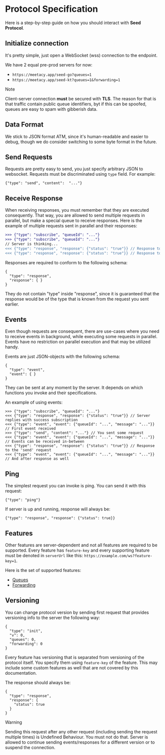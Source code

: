 # Protocol Specification

Here is a step-by-step guide on how you should interact with **Seed Protocol**.

## Initialize connection

It's pretty simple, just open a WebSocket (wss) connection to the endpoint.

We have 2 equal pre-prod servers for now:

- `https://meetacy.app/seed-go?queues=1`
- `https://meetacy.app/seed-kt?queues=1&forwarding=1`

> [!NOTE]
> Client-server connection **must** be secured with **TLS**. The reason
for that is that traffic contain public queue identifiers, byt
if this can be spoofed, queues are easy to spam with gibberish data.

## Data Format

We stick to JSON format ATM, since it's human-readable and easier to debug,
though we do consider switching to some byte format in the future.

## Send Requests

Requests are pretty easy to send, you just specify arbitrary JSON to websocket.
Requests must be discriminated using `type` field. For example:

```
{"type": "send", "content":  "..."}
```

## Receive Response

When receiving responses, you must remember that they are executed consequently.
That way, you are allowed to send multiple requests in parallel, but make a special
queue to receive responses. Here is the example of multiple requests sent in parallel
and their responses:

```diff
>>> {"type": "subscribe", "queueId": "..."}
>>> {"type": "subscribe", "queueId": "..."}
// Server is thinking...
<<< {"type": "response", "response": {"status": "true"}} // Response to the first request
<<< {"type": "response", "response": {"status": "true"}} // Response to the second request
```

Responses are required to conform to the following schema:

```
{
  "type": "response",
  "response": { }
}
```

They do not contain "type" inside "response", since it is guaranteed that
the response would be of the type that is known from the request you sent earlier.

## Events

Even though requests are consequent, there are use-cases where you need to
receive events in background, while executing some requests in parallel. Events
have no restriction on parallel execution and that may be utilized handy.

Events are just JSON-objects with the following schema:

```
{
  "type": "event",
  "event": { }
}
```

They can be sent at any moment by the server. It depends on which functions you invoke and their specifications.

An example of using events:

```
>>> {"type": "subscribe", "queueId": "..."}
<<< {"type": "response", "response": {"status": "true"}} // Server replies with success subscription
<<< {"type": "event", "event": {"queueId": "...", "message": "..."}} // First event received
>>> {"type": "send", "content": "..."} // You sent some request
<<< {"type": "event", "event": {"queueId": "...", "message": "..."}} // Events can be received in-between
<<< {"type": "response", "response": {"status": "true"}} // Response to the 'send' request
<<< {"type": "event", "event": {"queueId": "...", "message": "..."}} // And after response as well
```

## Ping

The simplest request you can invoke is ping. You can send it with this request:

```
{"type": "ping"}
```

If server is up and running, response will always be:

```
{"type": "response", "response": {"status": true}}
```

## Features

Other features are server-dependent and not all features are required to be supported.
Every feature has `feature-key` and every supporting feature must be denoted in `serverUrl`
like this: `https://example.com/ws?feature-key=1`.

Here is the set of supported features:

- [Queues](queues/README.md)
- [Forwarding](forwarding/README.md)

## Versioning

You can change protocol version by sending first request that provides versioning info
to the server the following way:

```
{
  "type": "init", 
  "v": 0, 
  "queues": 0, 
  "forwarding": 0
}
```

Every feature has versioning that is separated from versioning
of the protocol itself. You specify them using `feature-key` of the feature. 
This may include some custom features as well that are not covered by this
documentation.

The response should always be:

```
{
  "type": "response",
  "response": {
    "status": true
  }
}
```

> [!WARNING]
> Sending this request after any other request (including sending the request multiple times) 
> is Undefined Behaviour. You must not do that. Server is allowed to continue sending 
> events/responses for a different version or to suspend the connection.
